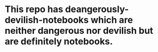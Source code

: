 # This repo has deangerously-devilish-notebooks which are neither dangerous nor devilish but are definitely notebooks.